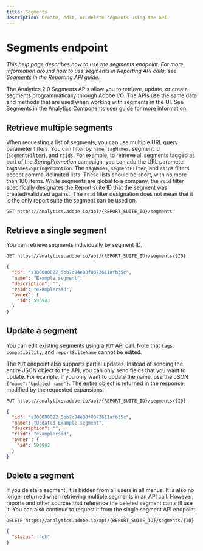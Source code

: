 ```yaml
---
title: Segments
description: Create, edit, or delete segments using the API.
---
```


# Segments endpoint

*This help page describes how to use the segments endpoint. For more information around how to use segments in Reporting API calls, see [Segments](../reports/segments.md) in the Reporting API guide.*

The Analytics 2.0 Segments APIs allow you to retrieve, update, or create segments programmatically through Adobe I/O. The APIs use the same data and methods that are used when working with segments in the UI. See [Segments](https://experienceleague.adobe.com/docs/analytics/components/segmentation/seg-home.html) in the Analytics Components user guide for more information.

## Retrieve multiple segments

When requesting a list of segments, you can use multiple URL query parameter filters. You can filter by `name`, `tagNames`, segment id (`segmentFilter`), and `rsids`. For example, to retrieve all segments tagged as part of the *SpringPromotion* campaign, you can add the URL parameter `tagNames=SpringPromotion`. The `tagNames`, `segmentFIlter`, and `rsids` filters accept comma-delimited lists. These lists should be short, with no more than 100 items. While segments are global to a company, the `rsid` filter specifically designates the Report suite ID that the segment was created/validated against. The `rsid` filter designation does not mean that it is the only report suite the segment can be used on.

`GET https://analytics.adobe.io/api/{REPORT_SUITE_ID}/segments`

## Retrieve a single segment

You can retrieve segments individually by segment ID.

`GET https://analytics.adobe.io/api/{REPORT_SUITE_ID}/segments/{ID}`

```json
{
  "id": "s300000022_5bb7c94e80f0073611afb35c",
  "name": "Example segment",
  "description": "",
  "rsid": "examplersid",
  "owner": {
    "id": 596983
  }
}
```

## Update a segment

You can edit existing segments using a `PUT` API call. Note that `tags`, `compatibility`, and `reportSuiteName` cannot be edited.

The `PUT` endpoint also supports partial updates. Instead of sending the entire JSON object to the API, you can only send fields that you want to update. For example, if you only want to update the name, use the JSON `{"name":"Updated name"}`. The entire object is returned in the response, modified by the requested expansions.

`PUT https://analytics.adobe.io/api/{REPORT_SUITE_ID}/segments/{ID}`

```json
{
  "id": "s300000022_5bb7c94e80f0073611afb35c",
  "name": "Updated Example segment",
  "description": "",
  "rsid": "examplersid",
  "owner": {
    "id": 596983
  }
}
```

## Delete a segment

If you delete a segment, it is hidden from all users in all menus. It is also no longer returned when retrieving multiple segments in an API call. However, reports and other sources that reference the deleted segment can still use it. You can also continue to request it from the single segment API endpoint.

`DELETE https://analytics.adobe.io/api/{REPORT_SUITE_ID}/segments/{ID}`

```json
{
  "status": "ok"
}
```
